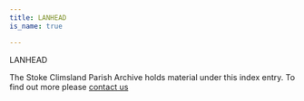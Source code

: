 ```yaml
---
title: LANHEAD
is_name: true

---
```


LANHEAD


The Stoke Climsland Parish Archive holds material under this index entry. To find out more please [contact us](/contact/)
